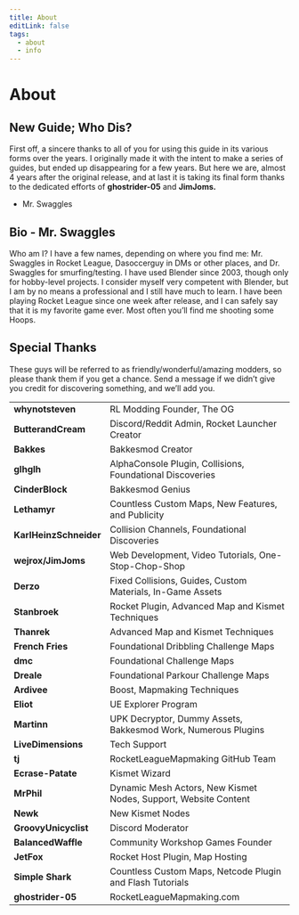 ```yaml
---
title: About
editLink: false
tags:
  - about
  - info
---
```

# About

## New Guide; Who Dis?

First off, a sincere thanks to all of you for using this guide in its various forms over the years. I originally made it with the intent to make a series of guides, but ended up disappearing for a few years. But here we are, almost 4 years after the original release, and at last it is taking its final form thanks to the dedicated efforts of **ghostrider-05** and **JimJoms.**

- Mr. Swaggles

## Bio - Mr. Swaggles

Who am I? I have a few names, depending on where you find me: Mr. Swaggles in Rocket League, Dasoccerguy in DMs or other places, and Dr. Swaggles for smurfing/testing. I have used Blender since 2003, though only for hobby-level projects. I consider myself very competent with Blender, but I am by no means a professional and I still have much to learn. I have been playing Rocket League since one week after release, and I can safely say that it is my favorite game ever. Most often you’ll find me shooting some Hoops.

## Special Thanks

These guys will be referred to as friendly/wonderful/amazing modders, so please thank them if you get a chance. Send a message if we didn’t give you credit for discovering something, and we’ll add you.

|                        |                                                                   |
| ---------------------- | ----------------------------------------------------------------- |
| **whynotsteven**       | RL Modding Founder, The OG                                        |
| **ButterandCream**     | Discord/Reddit Admin, Rocket Launcher Creator                     |
| **Bakkes**             | Bakkesmod Creator                                                 |
| **glhglh**             | AlphaConsole Plugin, Collisions, Foundational Discoveries         |
| **CinderBlock**        | Bakkesmod Genius                                                  |
| **Lethamyr**           | Countless Custom Maps, New Features, and Publicity                |
| **KarlHeinzSchneider** | Collision Channels, Foundational Discoveries                      |
| **wejrox/JimJoms**     | Web Development, Video Tutorials, One-Stop-Chop-Shop              |
| **Derzo**              | Fixed Collisions, Guides, Custom Materials, In-Game Assets        |
| **Stanbroek**          | Rocket Plugin, Advanced Map and Kismet Techniques                 |
| **Thanrek**            | Advanced Map and Kismet Techniques                                |
| **French Fries**       | Foundational Dribbling Challenge Maps                             |
| **dmc**                | Foundational Challenge Maps                                       |
| **Dreale**             | Foundational Parkour Challenge Maps                               |
| **Ardivee**            | Boost, Mapmaking Techniques                                       |
| **Eliot**              | UE Explorer Program                                               |
| **Martinn**            | UPK Decryptor, Dummy Assets, Bakkesmod Work, Numerous Plugins     |
| **LiveDimensions**     | Tech Support                                                      |
| **tj**                 | RocketLeagueMapmaking GitHub Team                                 |
| **Ecrase-Patate**      | Kismet Wizard                                                     |
| **MrPhil**             | Dynamic Mesh Actors, New Kismet Nodes, Support, Website Content   |
| **Newk**               | New Kismet Nodes                                                  |
| **GroovyUnicyclist**   | Discord Moderator                                                 |
| **BalancedWaffle**     | Community Workshop Games Founder                                  |
| **JetFox**             | Rocket Host Plugin, Map Hosting                                   |
| **Simple Shark**       | Countless Custom Maps, Netcode Plugin and Flash Tutorials         |
| **ghostrider-05**      | RocketLeagueMapmaking.com                                         |
